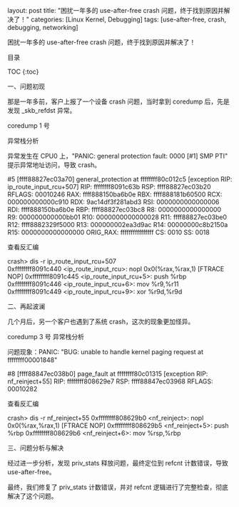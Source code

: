 layout: post
title: "困扰一年多的 use-after-free crash 问题，终于找到原因并解决了！"
categories: [Linux Kernel, Debugging]
tags: [use-after-free, crash, debugging, networking]

困扰一年多的 use-after-free crash 问题，终于找到原因并解决了！

目录

TOC
{:toc}

一、问题初现

那是一年多前，客户上报了一个设备 crash 问题，当时拿到 coredump 后，先是发现 _skb_refdst 异常。

coredump 1 号

异常栈分析

异常发生在 CPU0 上，"PANIC: general protection fault: 0000 [#1] SMP PTI" 提示异常地址访问，导致 crash。

 #5 [ffff88827ec03a70] general_protection at ffffffff80c012c5
    [exception RIP: ip_route_input_rcu+507]
    RIP: ffffffff8091c63b  RSP: ffff88827ec03b20  RFLAGS: 00010246
    RAX: ffff888150ba6b0e  RBX: ffff888181b60500  RCX: 000000000000c910
    RDX: 9ac14df3f281abd3  RSI: 0000000000000006  RDI: ffff888150ba6b0e
    RBP: ffff88827ec03bc8   R8: 0000000000000000   R9: 000000000000bb01
    R10: 0000000000000028  R11: ffff88827ec03be0  R12: ffff8882329f5000
    R13: 000000002ea3d9ac  R14: 00000000c8b2150a  R15: 0000000000000000
    ORIG_RAX: ffffffffffffffff  CS: 0010  SS: 0018

查看反汇编

crash> dis -r ip_route_input_rcu+507   
0xffffffff8091c440 <ip_route_input_rcu>:        nopl   0x0(%rax,%rax,1) [FTRACE NOP]
0xffffffff8091c445 <ip_route_input_rcu+5>:      push   %rbp
0xffffffff8091c446 <ip_route_input_rcu+6>:      mov    %r9,%r11
0xffffffff8091c449 <ip_route_input_rcu+9>:      xor    %r9d,%r9d

二、再起波澜

几个月后，另一个客户也遇到了系统 crash，这次的现象更加怪异。

coredump 3 号 异常栈分析

问题现象：PANIC: "BUG: unable to handle kernel paging request at ffffffff00001848"

 #8 [ffff88847ec038b0] page_fault at ffffffff80c01315
    [exception RIP: nf_reinject+55]
    RIP: ffffffff808629e7  RSP: ffff88847ec03968  RFLAGS: 00010282

查看反汇编

crash> dis -r nf_reinject+55
0xffffffff808629b0 <nf_reinject>:       nopl   0x0(%rax,%rax,1) [FTRACE NOP]
0xffffffff808629b5 <nf_reinject+5>:     push   %rbp
0xffffffff808629b6 <nf_reinject+6>:     mov    %rsp,%rbp

三、问题分析与解决

经过进一步分析，发现 priv_stats 释放问题，最终定位到 refcnt 计数错误，导致 use-after-free。

最终，我们修复了 priv_stats 计数错误，并对 refcnt 逻辑进行了完整检查，彻底解决了这个问题。
